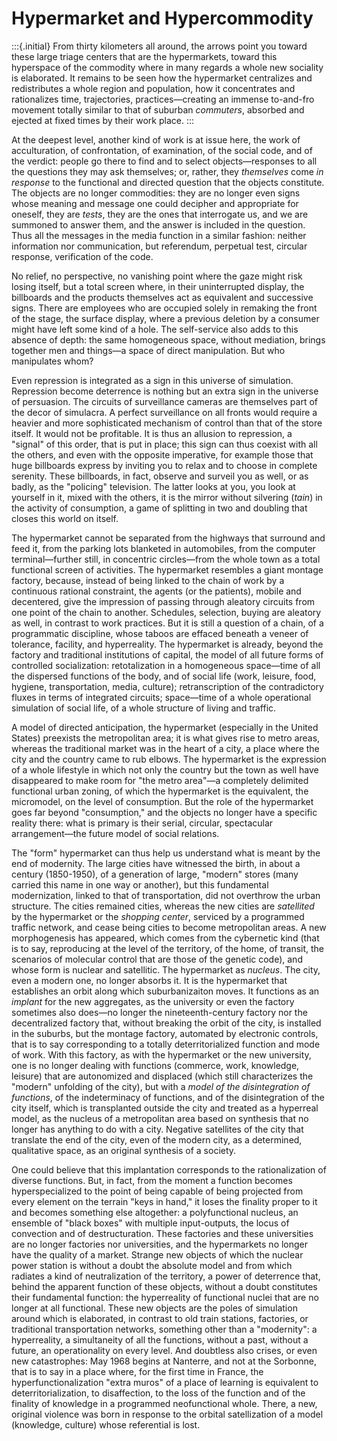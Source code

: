 # Hypermarket and Hypercommodity #

:::{.initial}
From thirty kilometers all around, the arrows point you toward
these large triage centers that are the hypermarkets, toward this
hyperspace of the commodity where in many regards a whole new
sociality is elaborated. It remains to be seen how the
hypermarket centralizes and redistributes a whole region and
population, how it concentrates and rationalizes time,
trajectories, practices—creating an immense to-and-fro movement
totally similar to that of suburban *commuters*, absorbed and
ejected at fixed times by their work place.
:::

At the deepest level, another kind of work is at issue here, the
work of acculturation, of confrontation, of examination, of the
social code, and of the verdict: people go there to find and to
select objects—responses to all the questions they may ask
themselves; or, rather, they *themselves* come *in response* to
the functional and directed question that the objects constitute.
The objects are no longer commodities: they are no longer even
signs whose meaning and message one could decipher and
appropriate for oneself, they are *tests*, they are the ones that
interrogate us, and we are summoned to answer them, and the
answer is included in the question. Thus all the messages in the
media function in a similar fashion: neither information nor
communication, but referendum, perpetual test, circular response,
verification of the code.

No relief, no perspective, no vanishing point where the gaze
might risk losing itself, but a total screen where, in their
uninterrupted display, the billboards and the products themselves
act as equivalent and successive signs. There are employees who
are occupied solely in remaking the front of the stage, the
surface display, where a previous deletion by a consumer might
have left some kind of a hole. The self-service also adds to this
absence of depth: the same homogeneous space, without mediation,
brings together men and things—a space of direct manipulation.
But who manipulates whom?

Even repression is integrated as a sign in this universe of
simulation. Repression become deterrence is nothing but an extra
sign in the universe of persuasion. The circuits of surveillance
cameras are themselves part of the decor of simulacra. A perfect
surveillance on all fronts would require a heavier and more
sophisticated mechanism of control than that of the store itself.
It would not be profitable. It is thus an allusion to repression,
a "signal" of this order, that is put in place; this sign can
thus coexist with all the others, and even with the opposite
imperative, for example those that huge billboards express by
inviting you to relax and to choose in complete serenity. These
billboards, in fact, observe and surveil you as well, or as
badly, as the "policing" television. The latter looks at you, you
look at yourself in it, mixed with the others, it is the mirror
without silvering (*tain*) in the activity of consumption, a game
of splitting in two and doubling that closes this world on
itself.

The hypermarket cannot be separated from the highways that
surround and feed it, from the parking lots blanketed in
automobiles, from the computer terminal—further still, in
concentric circles—from the whole town as a total functional
screen of activities. The hypermarket resembles a giant montage
factory, because, instead of being linked to the chain of work by
a continuous rational constraint, the agents (or the patients),
mobile and decentered, give the impression of passing through
aleatory circuits from one point of the chain to another.
Schedules, selection, buying are aleatory as well, in contrast to
work practices. But it is still a question of a chain, of a
programmatic discipline, whose taboos are effaced beneath a
veneer of tolerance, facility, and hyperreality. The hypermarket
is already, beyond the factory and traditional institutions of
capital, the model of all future forms of controlled
socialization: retotalization in a homogeneous space—time of all
the dispersed functions of the body, and of social life (work,
leisure, food, hygiene, transportation, media, culture);
retranscription of the contradictory fluxes in terms of
integrated circuits; space—time of a whole operational simulation
of social life, of a whole structure of living and traffic.

A model of directed anticipation, the hypermarket (especially in
the United States) preexists the metropolitan area; it is what
gives rise to metro areas, whereas the traditional market was in
the heart of a city, a place where the city and the country came
to rub elbows. The hypermarket is the expression of a whole
lifestyle in which not only the country but the town as well have
disappeared to make room for "the metro area"—a completely
delimited functional urban zoning, of which the hypermarket is
the equivalent, the micromodel, on the level of consumption. But
the role of the hypermarket goes far beyond "consumption," and
the objects no longer have a specific reality there: what is
primary is their serial, circular, spectacular arrangement—the
future model of social relations.

The "form" hypermarket can thus help us understand what is meant
by the end of modernity. The large cities have witnessed the
birth, in about a century (1850-1950), of a generation of large,
"modern" stores (many carried this name in one way or another),
but this fundamental modernization, linked to that of
transportation, did not overthrow the urban structure. The cities
remained cities, whereas the new cities are *satellited* by the
hypermarket or the *shopping center*, serviced by a programmed
traffic network, and cease being cities to become metropolitan
areas. A new morphogenesis has appeared, which comes from the
cybernetic kind (that is to say, reproducing at the level of the
territory, of the home, of transit, the scenarios of molecular
control that are those of the genetic code), and whose form is
nuclear and satellitic. The hypermarket as *nucleus*. The city,
even a modern one, no longer absorbs it. It is the hypermarket
that establishes an orbit along which suburbanizaiton moves. It
functions as an *implant* for the new aggregates, as the
university or even the factory sometimes also does—no longer the
nineteenth-century factory nor the decentralized factory that,
without breaking the orbit of the city, is installed in the
suburbs, but the montage factory, automated by electronic
controls, that is to say corresponding to a totally
deterritorialized function and mode of work. With this factory,
as with the hypermarket or the new university, one is no longer
dealing with functions (commerce, work, knowledge, leisure) that
are autonomized and displaced (which still characterizes the
"modern" unfolding of the city), but with a *model of the
disintegration of functions*, of the indeterminacy of functions,
and of the disintegration of the city itself, which is
transplanted outside the city and treated as a hyperreal model,
as the nucleus of a metropolitan area based on synthesis that no
longer has anything to do with a city. Negative satellites of the
city that translate the end of the city, even of the modern city,
as a determined, qualitative space, as an original synthesis of a
society.

One could believe that this implantation corresponds to the
rationalization of diverse functions. But, in fact, from the
moment a function becomes hyperspecialized to the point of being
capable of being projected from every element on the terrain
"keys in hand," it loses the finality proper to it and becomes
something else altogether: a polyfunctional nucleus, an ensemble
of "black boxes" with multiple input-outputs, the locus of
convection and of destructuration. These factories and these
universities are no longer factories nor universities, and the
hypermarkets no longer have the quality of a market. Strange new
objects of which the nuclear power station is without a doubt the
absolute model and from which radiates a kind of neutralization
of the territory, a power of deterrence that, behind the apparent
function of these objects, without a doubt constitutes their
fundamental function: the hyperreality of functional nuclei that
are no longer at all functional. These new objects are the poles
of simulation around which is elaborated, in contrast to old
train stations, factories, or traditional transportation
networks, something other than a "modernity": a hyperreality, a
simultaneity of all the functions, without a past, without a
future, an operationality on every level. And doubtless also
crises, or even new catastrophes: May 1968 begins at Nanterre,
and not at the Sorbonne, that is to say in a place where, for the
first time in France, the hyperfunctionalization "extra muros" of
a place of learning is equivalent to deterritorialization, to
disaffection, to the loss of the function and of the finality of
knowledge in a programmed neofunctional whole. There, a new,
original violence was born in response to the orbital
satellization of a model (knowledge, culture) whose referential
is lost.
